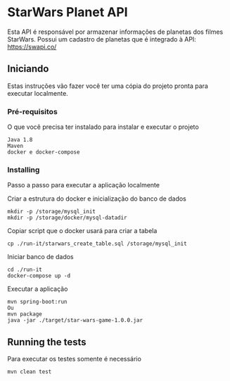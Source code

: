 # StarWars Planet API

Esta API é responsável por armazenar informações de planetas dos filmes StarWars. Possui um cadastro de planetas que é integrado à API: https://swapi.co/ 

## Iniciando

Estas instruções vão fazer você ter uma cópia do projeto pronta para executar localmente.

### Pré-requisitos

O que você precisa ter instalado para instalar e executar o projeto

```
Java 1.8
Maven
docker e docker-compose
```

### Installing

Passo a passo para executar a aplicação localmente

Criar a estrutura do docker e inicialização do banco de dados

```
mkdir -p /storage/mysql_init
mkdir -p /storage/docker/mysql-datadir
```

Copiar script que o docker usará para criar a tabela

```
cp ./run-it/starwars_create_table.sql /storage/mysql_init
```

Iniciar banco de dados

```
cd ./run-it
docker-compose up -d
```

Executar a aplicação

```
mvn spring-boot:run
Ou 
mvn package
java -jar ./target/star-wars-game-1.0.0.jar
```

## Running the tests

Para executar os testes somente é necessário

```
mvn clean test
```
